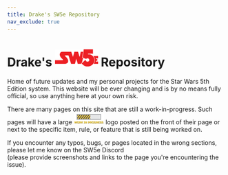 ```yaml
---
title: Drake's SW5e Repository
nav_exclude: true
---
```


# Drake's <img src='Images/sw5e-logo.png' style= 'float:; width:100px;'> Repository

Home of future updates and my personal projects for the Star Wars 5th Edition system. This website will be ever changing and is by no means fully official, so use anything here at your own risk.

There are many pages on this site that are still a work-in-progress. Such pages will have a large <img src='Images/workinprogress.png' style='width:70px;'> logo posted on the front of their page or next to the specific item, rule, or feature that is still being worked on.

If you encounter any typos, bugs, or pages located in the wrong sections, please let me know on the SW5e Discord <br>(please provide screenshots and links to the page you're encountering the issue).